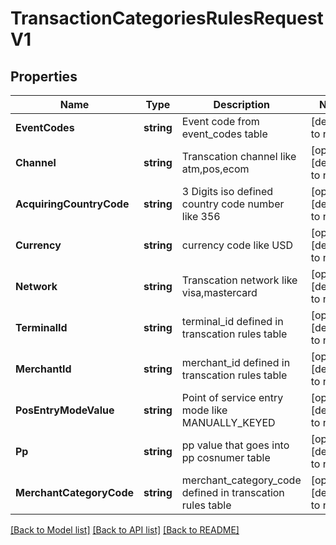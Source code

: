 # TransactionCategoriesRulesRequestV1

## Properties
Name | Type | Description | Notes
------------ | ------------- | ------------- | -------------
**EventCodes** | **string** | Event code from event_codes table | [default to null]
**Channel** | **string** | Transcation channel like atm,pos,ecom | [optional] [default to null]
**AcquiringCountryCode** | **string** | 3 Digits iso defined country code number like 356 | [optional] [default to null]
**Currency** | **string** | currency code like USD | [optional] [default to null]
**Network** | **string** | Transcation network like visa,mastercard | [optional] [default to null]
**TerminalId** | **string** | terminal_id defined in transcation rules table | [optional] [default to null]
**MerchantId** | **string** | merchant_id defined in transcation rules table | [optional] [default to null]
**PosEntryModeValue** | **string** | Point of service entry mode like MANUALLY_KEYED | [optional] [default to null]
**Pp** | **string** | pp value that goes into pp cosnumer table | [optional] [default to null]
**MerchantCategoryCode** | **string** | merchant_category_code defined in transcation rules table | [optional] [default to null]

[[Back to Model list]](../README.md#documentation-for-models) [[Back to API list]](../README.md#documentation-for-api-endpoints) [[Back to README]](../README.md)

